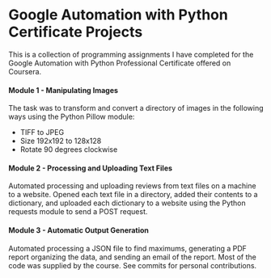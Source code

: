 # Google Automation with Python Certificate Projects
This is a collection of programming assignments I have completed for the Google Automation with Python Professional Certificate offered on Coursera.

#### Module 1 - Manipulating Images
The task was to transform and convert a directory of images in the following ways using the Python Pillow module:
- TIFF to JPEG
- Size 192x192 to 128x128
- Rotate 90 degrees clockwise

#### Module 2 - Processing and Uploading Text Files
Automated processing and uploading reviews from text files on a machine to a website. Opened each text file in a directory, added their contents to a dictionary, and uploaded each dictionary to a website using the Python requests module to send a POST request.

#### Module 3 - Automatic Output Generation
Automated processing a JSON file to find maximums, generating a PDF report organizing the data, and sending an email of the report. Most of the code was supplied by the course. See commits for personal contributions.
